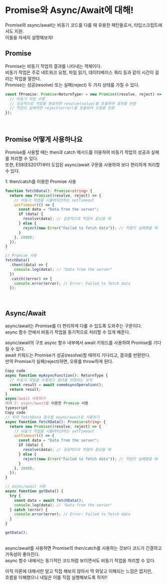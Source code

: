# Promise와 Async/Await에 대해!
Promise와 async/await는 비동기 코드를 다룰 때 유용한 패턴들로서, 타입스크립트에서도 지원.</br> 이들을 자세히 설명해보자!
</br>

## Promise
Promise는 비동기 작업의 결과를 나타내는 객체이다. </br> 비동기 작업은 주로 네트워크 요청, 파일 읽기, 데이터베이스 쿼리 등과 같이 시간이 걸리는 작업을 말한다.</br> Promise는 성공(resolve) 또는 실패(reject) 두 가지 상태를 가질 수 있다.</br>
```TypeScript
const fPromise: Promise<ReturnType> = new Promise((resolve, reject) => {
  // 비동기 작업 수행
  // 성공적으로 작업을 완료하면 resolve(value)를 호출하여 결과를 반환
  // 작업이 실패하면 reject(error)를 호출하여 오류를 반환
});
```
</br>

## Promise 어떻게 사용하나요
Promise를 사용할 때는 then과 catch 메서드를 이용하여 비동기 작업의 성공과 실패를 처리할 수 있다. </br>또한, ES8(ES2017)부터 도입된 async/await 구문을 사용하여 보다 편리하게 처리할 수 있다.</br>

1: then/catch를 이용한 Promise 사용
```typescript
function fetchData(): Promise<string> {
  return new Promise((resolve, reject) => {
    // 비동기 작업을 시뮬레이션하는 setTimeout
    setTimeout(() => {
      const data = "Data from the server";
      if (data) {
        resolve(data); // 성공적으로 작업이 끝났을 때
      } else {
        reject(new Error("Failed to fetch data")); // 작업이 실패했을 때
      }
    }, 2000);
  });
}

// Promise 사용
fetchData()
  .then((data) => {
    console.log(data); // "Data from the server"
  })
  .catch((error) => {
    console.error(error); // Error: Failed to fetch data
  });
```
</br>

## Async/Await
async/await는 Promise를 더 편리하게 다룰 수 있도록 도와주는 구문이다.</br> async 함수 안에서 비동기 작업을 동기적으로 처리할 수 있게 해준다.</br>

async/await의 구조
async 함수 내부에서 await 키워드를 사용하여 Promise를 기다릴 수 있다.</br> await 키워드는 Promise가 성공(resolve)할 때까지 기다리고, 결과를 반환한다.</br> 만약 Promise가 실패(reject)하면, 오류를 throw하게 된다.</br>

```typescript
Copy code
async function myAsyncFunction(): ReturnType {
  // 비동기 작업을 수행하고 결과를 반환하는 로직
  const result = await someAsyncOperation();
  return result;
}
async/await 사용하기
예제 2: async/await를 이용한 Promise 사용
typescript
Copy code
// 위의 fetchData 함수를 async/await로 사용하기
async function fetchData(): Promise<string> {
  return new Promise((resolve, reject) => {
    // 비동기 작업을 시뮬레이션하는 setTimeout
    setTimeout(() => {
      const data = "Data from the server";
      if (data) {
        resolve(data); // 성공적으로 작업이 끝났을 때
      } else {
        reject(new Error("Failed to fetch data")); // 작업이 실패했을 때
      }
    }, 2000);
  });
}

// async/await 사용
async function getData() {
  try {
    const data = await fetchData();
    console.log(data); // "Data from the server"
  } catch (error) {
    console.error(error); // Error: Failed to fetch data
  }
}

getData();
```
</br>
async/await를 사용하면 Promise의 then/catch를 사용하는 것보다 코드가 간결하고 가독성이 좋아진다.</br> async 함수 내에서는 동기적인 코드처럼 보이면서도 비동기 작업을 처리할 수 있다.</br>

아직 이론에 대해서만 알고 직접 해보지 않아서 딱 와닿고 이해되는 느낌은 없지만,</br>
흐름을 이해했으니 내일은 이를 직접 실행해보도록 하자!!
